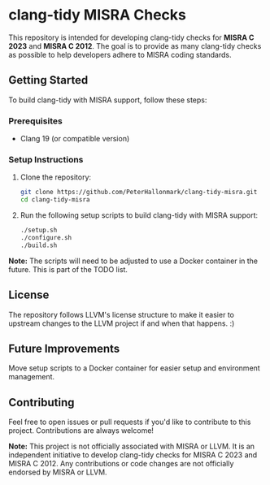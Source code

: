 # clang-tidy MISRA Checks

This repository is intended for developing clang-tidy checks for **MISRA C 2023** and **MISRA C 2012**. The goal is to provide as many clang-tidy checks as possible to help developers adhere to MISRA coding standards.

## Getting Started

To build clang-tidy with MISRA support, follow these steps:

### Prerequisites
- Clang 19 (or compatible version)

### Setup Instructions

1. Clone the repository:
   ```bash
   git clone https://github.com/PeterHallonmark/clang-tidy-misra.git
   cd clang-tidy-misra

2. Run the following setup scripts to build clang-tidy with MISRA support:
   ```bash
   ./setup.sh
   ./configure.sh
   ./build.sh

**Note:** The scripts will need to be adjusted to use a Docker container in the future. This is part of the TODO list.

## License

The repository follows LLVM's license structure to make it easier to upstream changes to the LLVM project if and when that happens. :)

## Future Improvements

Move setup scripts to a Docker container for easier setup and environment management.

## Contributing

Feel free to open issues or pull requests if you'd like to contribute to this project. Contributions are always welcome!

**Note:** This project is not officially associated with MISRA or LLVM. It is an independent initiative to develop clang-tidy checks for MISRA C 2023 and MISRA C 2012. Any contributions or code changes are not officially endorsed by MISRA or LLVM.
